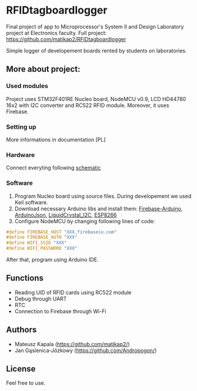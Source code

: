 # RFIDtagboardlogger

Final project of app to Microprocessor's System II and Design Laboratory project at Electronics faculty. Full project:
https://github.com/matikap2/RFIDtagboardlogger

Simple logger of developement boards rented by students on laboratories.

## More about project:

### Used modules

Project uses STM32F401RE Nucleo board, NodeMCU v0.9, LCD HD44780 16x2 with I2C converter and RC522 RFID module.
Moreover, it uses Firebase.

### Setting up
More informations in documentation [PL]
### Hardware
Connect everyting following [schematic](https://i.imgur.com/4nxXy50.png)

### Software
1. Program Nucleo board using source files. During developement we used Keil software.
2. Download necessary Arduino libs and install them:
[Firebase-Arduino](https://github.com/Chriton/Firebase-Arduino), [ArduinoJson](https://github.com/bblanchon/ArduinoJson), [LiquidCrystal_I2C](https://github.com/johnrickman/LiquidCrystal_I2C), [ESP8266](http://arduino.esp8266.com/stable/package_esp8266com_index.json)
3. Configure NodeMCU by changing following lines of code:
```cpp
#define FIREBASE_HOST "XXX.firebaseio.com"
#define FIREBASE_AUTH "XXX"
#define WIFI_SSID "XXX"
#define WIFI_PASSWORD "XXX"
```
After that, program using Arduino IDE.

## Functions
- Reading UID of RFID cards using RC522 module
- Debug through UART
- RTC
- Connection to Firebase through Wi-Fi

## Authors
- Mateusz Kapala (https://github.com/matikap2/)
- Jan Gąsienica-Józkowy (https://github.com/Andropogon/)

## License
Feel free to use.

